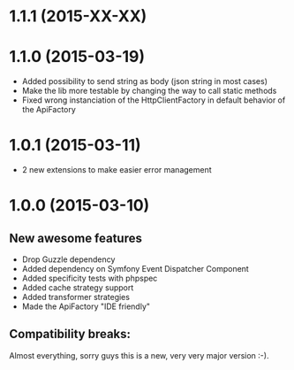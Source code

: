 1.1.1 (2015-XX-XX)
==================

1.1.0 (2015-03-19)
==================

* Added possibility to send string as body (json string in most cases)
* Make the lib more testable by changing the way to call static methods
* Fixed wrong instanciation of the HttpClientFactory in default behavior of the ApiFactory

1.0.1 (2015-03-11)
==================

* 2 new extensions to make easier error management

1.0.0 (2015-03-10)
==================

New awesome features
--------------------

* Drop Guzzle dependency
* Added dependency on Symfony Event Dispatcher Component
* Added specificity tests with phpspec
* Added cache strategy support
* Added transformer strategies
* Made the ApiFactory "IDE friendly"

Compatibility breaks:
---------------------

Almost everything, sorry guys this is a new, very very major version :-).
